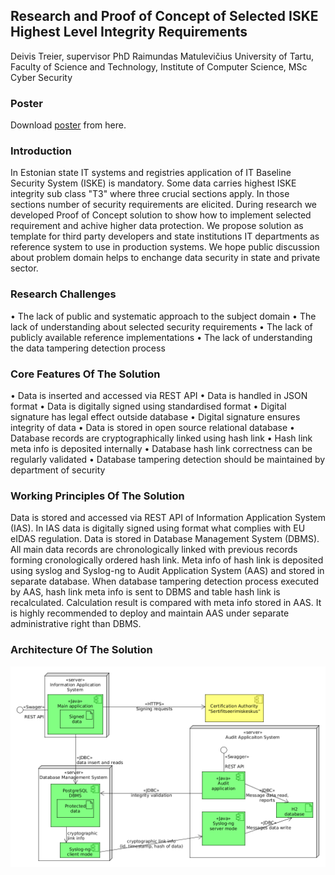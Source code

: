 ## Research and Proof of Concept of Selected ISKE Highest Level Integrity Requirements

Deivis Treier, supervisor PhD Raimundas Matulevičius
University of Tartu, Faculty of Science and Technology, Institute of Computer Science, MSc Cyber Security
### Poster
Download [poster](https://github.com/DeltaTango/thesis/blob/master/poster_deivis.pdf "poster") from here.

### Introduction
In Estonian state IT systems and registries application of IT Baseline Security System (ISKE) is mandatory. Some data carries highest ISKE integrity sub class "T3" where three crucial sections apply. In those sections number of security requirements are elicited. During research we developed Proof of Concept solution to show how to implement selected requirement and achive higher data protection. We propose solution as template for third party developers and state institutions IT departments as reference system to use in production systems. We hope public discussion about problem domain helps to enchange data security in state and private sector.

### Research Challenges
• The lack of public and systematic approach to the subject domain
• The lack of understanding about selected security requirements
• The lack of publicly available reference implementations
• The lack of understanding the data tampering detection process

### Core Features Of The Solution
• Data is inserted and accessed via REST API
• Data is handled in JSON format
• Data is digitally signed using standardised format
• Digital signature has legal effect outside database
• Digital signature ensures integrity of data
• Data is stored in open source relational database
• Database records are cryptographically linked using hash link
• Hash link meta info is deposited internally
• Database hash link correctness can be regularly validated
• Database tampering detection should be maintained by department of security

### Working Principles Of The Solution
Data is stored and accessed via REST API of Information Application System (IAS). In IAS data is digitally signed using format what complies with EU eIDAS regulation. Data is stored in Database Management System (DBMS). All main data records are chronologically linked with previous records forming cronologically ordered hash link. Meta info of hash link is deposited using syslog and Syslog-ng to Audit Application System (AAS) and stored in separate database. When database tampering detection process executed by AAS, hash link meta info is sent to DBMS and table hash link is recalculated. Calculation result is compared with meta info stored in AAS. It is highly recommended to deploy  and maintain AAS under separate administrative right than DBMS.

### Architecture Of The Solution
![](https://github.com/DeltaTango/thesis/blob/master/images/diagram_complete.png?raw=true)
